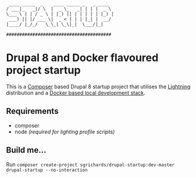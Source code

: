 ```
 ____ _____  _    ____ _____ _   _ ____  
/ ___|_   _|/ \  |  _ \_   _| | | |  _ \ 
\___ \ | | / _ \ | |_) || | | | | | |_) |
 ___) || |/ ___ \|  _ < | | | |_| |  __/ 
|____/ |_/_/   \_\_| \_\|_|  \___/|_|    

########################################
```

# Drupal 8 and Docker flavoured project startup

This is a [Composer](https://getcomposer.org/) based Drupal 8 startup project that utilises the [Lightning](https://www.drupal.org/project/lightning) distribution and a [Docker based local development stack](https://hub.docker.com/r/steverichards/drupal-apache-php56).

## Requirements

- composer 
- node _(required for lighting profile scripts)_ 

## Build me...

Run  `composer create-project sgrichards/drupal-startup:dev-master drupal-startup --no-interaction`


